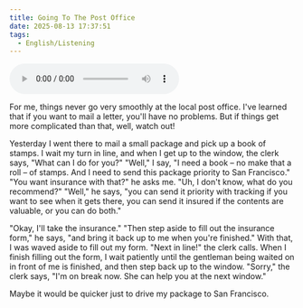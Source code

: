 ```yaml
---
title: Going To The Post Office
date: 2025-08-13 17:37:51
tags: 
  - English/Listening
---
```

<audio controls src="https://cx-onedrive.pages.dev/api/raw?path=/Polyglot/ESLPod/014-going-to-the-post-office.mp3"></audio>

For me, things never go very smoothly at the local post office. I've learned that if you want to mail a letter, you'll have no problems. But if things get more complicated than that, well, watch out!

Yesterday I went there to mail a small package and pick up a book of stamps. I wait my turn in line, and when I get up to the window, the clerk says, "What can I do for you?" "Well," I say, "I need a book – no make that a roll – of stamps. And I need to send this package priority to San Francisco." "You want insurance with that?" he asks me. "Uh, I don't know, what do you recommend?" "Well," he says, "you can send it priority with tracking if you want to see when it gets there, you can send it insured if the contents are valuable, or you can do both."

"Okay, I'll take the insurance." "Then step aside to fill out the insurance form," he says, "and bring it back up to me when you're finished." With that, I was waved aside to fill out my form. "Next in line!" the clerk calls. When I finish filling out the form, I wait patiently until the gentleman being waited on in front of me is finished, and then step back up to the window. "Sorry," the clerk says, "I'm on break now. She can help you at the next window."

Maybe it would be quicker just to drive my package to San Francisco.
